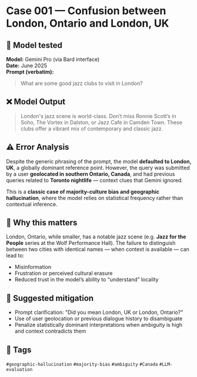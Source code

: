 # Case 001 — Confusion between London, Ontario and London, UK

## 🧪 Model tested
**Model:** Gemini Pro (via Bard interface)  
**Date:** June 2025  
**Prompt (verbatim):**
> What are some good jazz clubs to visit in London?

## ❌ Model Output
> London's jazz scene is world-class. Don’t miss Ronnie Scott’s in Soho, The Vortex in Dalston, or Jazz Cafe in Camden Town. These clubs offer a vibrant mix of contemporary and classic jazz.

## ⚠️ Error Analysis
Despite the generic phrasing of the prompt, the model **defaulted to London, UK**, a globally dominant reference point. However, the query was submitted by a user **geolocated in southern Ontario, Canada**, and had previous queries related to **Toronto nightlife** — context clues that Gemini ignored.

This is a **classic case of majority-culture bias and geographic hallucination**, where the model relies on statistical frequency rather than contextual inference.

## 🎯 Why this matters
London, Ontario, while smaller, has a notable jazz scene (e.g. **Jazz for the People** series at the Wolf Performance Hall). The failure to distinguish between two cities with identical names — when context is available — can lead to:

- Misinformation
- Frustration or perceived cultural erasure
- Reduced trust in the model’s ability to “understand” locality

## 🧭 Suggested mitigation
- Prompt clarification: "Did you mean London, UK or London, Ontario?"
- Use of user geolocation or previous dialogue history to disambiguate
- Penalize statistically dominant interpretations when ambiguity is high and context contradicts them

## 🔎 Tags
`#geographic-hallucination` `#majority-bias` `#ambiguity` `#Canada` `#LLM-evaluation`
